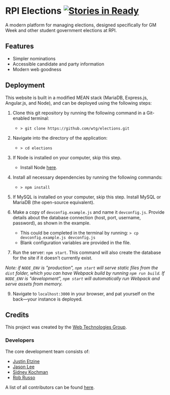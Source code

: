 # RPI Elections [![Stories in Ready](https://badge.waffle.io/wtg/elections.svg?label=ready&title=Ready)](http://waffle.io/wtg/elections)

A modern platform for managing elections, designed specifically for GM Week and other student government elections at RPI.

## Features

* Simpler nominations
* Accessible candidate and party information
* Modern web goodness

## Deployment

This website is built in a modified MEAN stack (MariaDB, Express.js, Angular.js, and Node), and can be deployed using the following steps:

1. Clone this git repository by running the following command in a Git-enabled terminal:
    * `> git clone https://github.com/wtg/elections.git`

2. Navigate into the directory of the application:
    * `> cd elections`

3. If Node is installed on your computer, skip this step.
    * Install Node [here](https://nodejs.org/en/download/).

4. Install all necessary dependencies by running the following commands:
    * `> npm install`

5. If MySQL is installed on your computer, skip this step. Install MySQL or MariaDB (the open-source equivalent).

6. Make a copy of `devconfig.example.js` and name it `devconfig.js`. Provide details about the database connection (host, port, username, password), as shown in the example.
    * This could be completed in the terminal by running: `> cp devconfig.example.js devconfig.js`
    * Blank configuration variables are provided in the file.

8. Run the server: `npm start`. This command will also create the database for the site if it doesn't currently exist.

_Note: if `NODE_ENV` is "production", `npm start` will serve static files from the `dist` folder, which you can have Webpack build by running `npm run build`. If `NODE_ENV` is "development", `npm start` will automatically run Webpack and serve assets from memory._

9. Navigate to `localhost:3000` in your browser, and pat yourself on the back—your instance is deployed.

## Credits

This project was created by the [Web Technologies Group](https://webtech.union.rpi.edu/).

### Developers

The core development team consists of:

* [Justin Etzine](http://github.com/justetz)
* [Jason Lee](http://github.com/jzblee)
* [Sidney Kochman](http://github.com/kochman)
* [Rob Russo](http://github.com/rickrizzo)

A list of all contributors can be found [here](https://github.com/wtg/elections/graphs/contributors).

